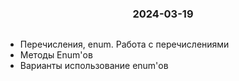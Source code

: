 <h3 style="text-align: center; padding-bottom: 14px">2024-03-19</h3>

* Перечисления, enum. Работа с перечислениями
* Методы Enum'ов
* Варианты использование enum'ов